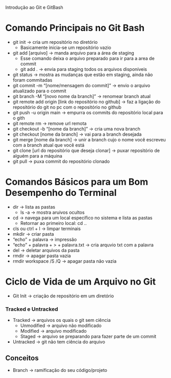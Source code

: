 Introdução ao Git e GitBash 

# Comando Principais no Git Bash

- git init → cria um repositório no diretório
    - Basicamente inicia-se um repositório vazio
- git add [arquivo] → manda arquivo para a área de staging
    - Esse comando deixa o arquivo preparado para ir para a area de commit
    - git add . → envia para staging todos os arquivos disponíveis
- git status → mostra as mudanças que estão em staging, ainda não foram commitadas
- git commit -m “[nome/mensagem do commit]” → envio o arquivo atualizado para o commit
- git branch -M “[novo nome da branch]” → renomear branch atual
- git remote add origin [link do repositório no github] → faz a ligação do repositório do git no pc com o repositório no github
- git push -u origin main → empurra os commits do repositório local para o gith
- git remote rm → remove url remota
- git checkout -b “[nome da branch]” → cria uma nova branch
- git checkout [nome da branch] → vai para a branch desejada
- git merge [nome da branch] → unir a branch cujo o nome você escreveu com a branch atual que você está
- git clone [url do repositório que deseja clonar] → puxar repositório de alguém para a máquina
- git pull → puxa commit do repositório clonado

# Comandos Básicos para um Bom Desempenho do Terminal

- dir → lista as pastas
    - ls -a → mostra aruivos ocultos
- cd → navega para um local específico no sistema e lista as pastas
    - Retornar ao primeiro local: cd ..
- cls ou ctrl + l → limpar terminais
- mkdir → criar pasta
- “echo” + palavra → impressão
- “echo” + palavra + > + palavra.txt  → cria arquvio txt com a palavra
- del → deletar arquivos da pasta
- rmdir → apagar pasta vazia
- rmdir workspace /S /Q → apagar pasta não vazia

# Ciclo de Vida de um Arquivo no Git

- Git Init → criação de repositório em um diretório

### Tracked e Untracked

- Tracked → arquivos os quais o git sem ciência
    - Unmodified → arquivo não modificado
    - Modified → arquivo modificado
    - Staged → arquivo se preparando para fazer parte de um commit
- Untracked → git não tem ciência do arquivo

## Conceitos

- Branch → ramificação do seu código/projeto